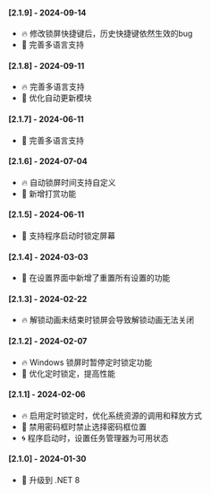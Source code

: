 #### [2.1.9] - 2024-09-14
* 🔥 修改锁屏快捷键后，历史快捷键依然生效的bug
* 🌈 完善多语言支持

#### [2.1.8] - 2024-09-11
* 🔥 完善多语言支持
* 🌈 优化自动更新模块

#### [2.1.7] - 2024-06-11
* 🌈 完善多语言支持

#### [2.1.6] - 2024-07-04
* 🔥 自动锁屏时间支持自定义
* 🌈 新增打赏功能

#### [2.1.5] - 2024-06-11
* 🌈 支持程序启动时锁定屏幕

#### [2.1.4] - 2024-03-03
* 🌈 在设置界面中新增了重置所有设置的功能

#### [2.1.3] - 2024-02-22
* 🔥 解锁动画未结束时锁屏会导致解锁动画无法关闭

#### [2.1.2] - 2024-02-07
* 🔥 Windows 锁屏时暂停定时锁定功能
* 🌈 优化定时锁定，提高性能

#### [2.1.1] - 2024-02-06
* 🔥 启用定时锁定时，优化系统资源的调用和释放方式
* 🌈 禁用密码框时禁止选择密码框位置
* 🌀 程序启动时，设置任务管理器为可用状态

#### [2.1.0] - 2024-01-30
* 🌈 升级到 .NET 8
